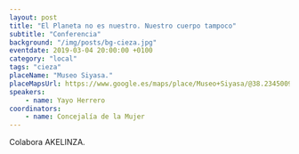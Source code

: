 ```yaml
---
layout: post
title: "El Planeta no es nuestro. Nuestro cuerpo tampoco"
subtitle: "Conferencia"
background: "/img/posts/bg-cieza.jpg"
eventdate: 2019-03-04 20:00:00 +0100
category: "local"
tags: "cieza"
placeName: "Museo Siyasa."
placeMapsUrl: https://www.google.es/maps/place/Museo+Siyasa/@38.2345009,-1.4073628,17z/data=!4m5!3m4!1s0xd646c3d81d6cdc3:0xbd39e99d9e236f79!8m2!3d38.2368089!4d-1.423966?hl=en
speakers:
    - name: Yayo Herrero
coordinators:
    - name: Concejalía de la Mujer
---
```


Colabora AKELINZA.